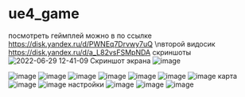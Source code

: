 # ue4_game
посмотреть геймплей можно в по ссылке https://disk.yandex.ru/d/PWNEq7Drvwy7uQ
\nвторой видосик https://disk.yandex.ru/d/a_L82vsFSMpNDA
скриншоты
![2022-06-29 12-41-09 Скриншот экрана](https://user-images.githubusercontent.com/50911976/176533987-a31a264c-9a69-49f2-9d44-a178a67f09f6.png)
![image](https://user-images.githubusercontent.com/50911976/176534126-732b18ed-181a-491b-9438-851894504dc0.png)

![image](https://user-images.githubusercontent.com/50911976/176533818-047bfaba-1f88-4aba-a28f-17ffdc390bc5.png)
![image](https://user-images.githubusercontent.com/50911976/176533830-f739cb55-2136-4b42-b0eb-e26a0f137fe4.png)
![image](https://user-images.githubusercontent.com/50911976/176533845-024b03ce-594f-4962-92b4-1229dd822709.png)
![image](https://user-images.githubusercontent.com/50911976/176533855-e6b19ee0-02ef-41b7-985a-42a92a557025.png)
![image](https://user-images.githubusercontent.com/50911976/176533869-c3c1ddd6-f6dc-4a8a-97b9-182879a3d839.png)
![image](https://user-images.githubusercontent.com/50911976/176533884-2a336065-607c-455e-a7be-6003b0709f21.png)
![image](https://user-images.githubusercontent.com/50911976/176533738-dc3ba222-3f46-46af-b40b-3803d3083e5c.png)
карта
![image](https://user-images.githubusercontent.com/50911976/176533764-3381e17e-069e-43fa-9231-24773b7166de.png)
![image](https://user-images.githubusercontent.com/50911976/176533795-be0cbb5c-2626-422c-a9ff-bc437b3b83b8.png)
настройки
![image](https://user-images.githubusercontent.com/50911976/176534181-bda4965b-997f-47f7-8632-a3364a58e3ff.png)
![image](https://user-images.githubusercontent.com/50911976/176534246-c54f1d60-5a22-4611-bbd7-c2485cabe1f4.png)
![image](https://user-images.githubusercontent.com/50911976/176534499-11dc8224-d891-4fb3-9a91-8bdc321d6541.png)




